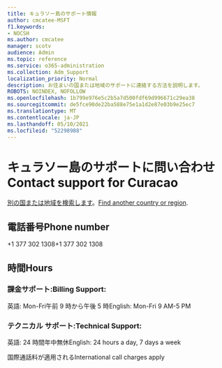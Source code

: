 ```yaml
---
title: キュラソー島のサポート情報
author: cmcatee-MSFT
f1.keywords:
- NOCSH
ms.author: cmcatee
manager: scotv
audience: Admin
ms.topic: reference
ms.service: o365-administration
ms.collection: Adm_Support
localization_priority: Normal
description: お住まいの国または地域のサポートに連絡する方法を説明します。
ROBOTS: NOINDEX, NOFOLLOW
ms.openlocfilehash: 1b799e976e5c2b5a7d500fdf69d996671c29ea38
ms.sourcegitcommit: de5fce90de22ba588e75e1a1d2e87e03b9e25ec7
ms.translationtype: MT
ms.contentlocale: ja-JP
ms.lasthandoff: 05/10/2021
ms.locfileid: "52298988"
---
```

# <a name="contact-support-for-curacao"></a><span data-ttu-id="79ccc-103">キュラソー島のサポートに問い合わせ</span><span class="sxs-lookup"><span data-stu-id="79ccc-103">Contact support for Curacao</span></span>

<span data-ttu-id="79ccc-104">[別の国または地域を検索します](../../business-video/get-help-support.md)。</span><span class="sxs-lookup"><span data-stu-id="79ccc-104">[Find another country or region](../../business-video/get-help-support.md).</span></span>

## <a name="phone-number"></a><span data-ttu-id="79ccc-105">電話番号</span><span class="sxs-lookup"><span data-stu-id="79ccc-105">Phone number</span></span>
<span data-ttu-id="79ccc-106">+1 377 302 1308</span><span class="sxs-lookup"><span data-stu-id="79ccc-106">+1 377 302 1308</span></span>

## <a name="hours"></a><span data-ttu-id="79ccc-107">時間</span><span class="sxs-lookup"><span data-stu-id="79ccc-107">Hours</span></span>
### <a name="billing-support"></a><span data-ttu-id="79ccc-108">課金サポート:</span><span class="sxs-lookup"><span data-stu-id="79ccc-108">Billing Support:</span></span>

<span data-ttu-id="79ccc-109">英語: Mon-Fri午前 9 時から午後 5 時</span><span class="sxs-lookup"><span data-stu-id="79ccc-109">English: Mon-Fri 9 AM-5 PM</span></span>

### <a name="technical-support"></a><span data-ttu-id="79ccc-110">テクニカル サポート:</span><span class="sxs-lookup"><span data-stu-id="79ccc-110">Technical Support:</span></span>

<span data-ttu-id="79ccc-111">英語: 24 時間年中無休</span><span class="sxs-lookup"><span data-stu-id="79ccc-111">English: 24 hours a day, 7 days a week</span></span>

<span data-ttu-id="79ccc-112">国際通話料が適用される</span><span class="sxs-lookup"><span data-stu-id="79ccc-112">International call charges apply</span></span>
